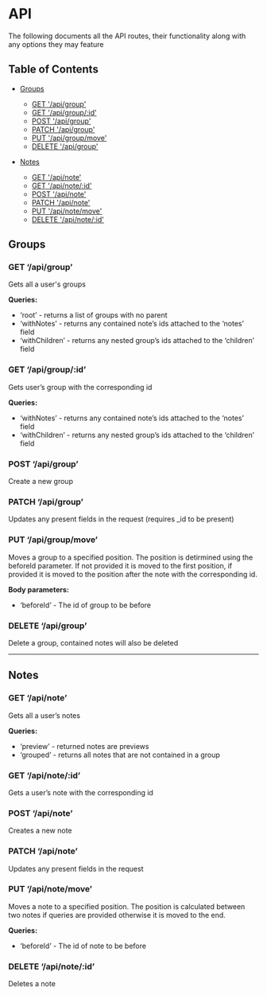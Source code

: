 # API
The following documents all the API routes, their functionality along with any options they may feature
## Table of Contents

- [Groups](#groups)
  - [GET '/api/group'](#get-apigroup)
  - [GET '/api/group/:id'](#get-apigroupid)
  - [POST '/api/group'](#post-apigroup)
  - [PATCH '/api/group'](#patch-apigroup)
  - [PUT '/api/group/move'](#put-apigroupmove)
  - [DELETE '/api/group'](#delete-apigroup)

- [Notes](#notes)
  - [GET '/api/note'](#get-apinote)
  - [GET '/api/note/:id'](#get-apinoteid)
  - [POST '/api/note'](#post-apinote)
  - [PATCH '/api/note'](#patch-apinote)
  - [PUT '/api/note/move'](#put-apinotemove)
  - [DELETE '/api/note/:id'](#delete-apinoteid)

## Groups
### GET ‘/api/group’

Gets all a user's groups

**Queries:**

- ‘root’ - returns a list of groups with no parent
- ‘withNotes’ - returns any contained note’s ids attached to the ‘notes’ field
- ‘withChildren’ - returns any nested group’s ids attached to the ‘children’ field

### GET ‘/api/group/:id’

Gets user’s group with the corresponding id

**Queries:**

- ‘withNotes’ - returns any contained note’s ids attached to the ‘notes’ field
- ‘withChildren’ - returns any nested group’s ids attached to the ‘children’ field

### POST ‘/api/group’

Create a new group

### PATCH ‘/api/group’

Updates any present fields in the request (requires _id to be present)

### PUT ‘/api/group/move’

Moves a group to a specified position. The position is detirmined using the beforeId parameter. If not provided it is moved to the first position, if provided it is moved to the position after the note with the corresponding id.

**Body parameters:**

- ‘beforeId’ - The id of group to be before

### DELETE ‘/api/group’

Delete a group, contained notes will also be deleted

---

## Notes

### GET ‘/api/note’

Gets all a user’s notes

**Queries:**

- ‘preview’ - returned notes are previews
- ‘grouped’ - returns all notes that are not contained in a group

### GET ‘/api/note/:id’

Gets a user’s note with the corresponding id

### POST ‘/api/note’

Creates a new note

### PATCH ‘/api/note’

Updates any present fields in the request

### PUT ‘/api/note/move’

Moves a note to a specified position. The position is calculated between two notes if queries are provided otherwise it is moved to the end.

**Queries:**

- ‘beforeId’ - The id of note to be before

### DELETE ‘/api/note/:id’

Deletes a note
